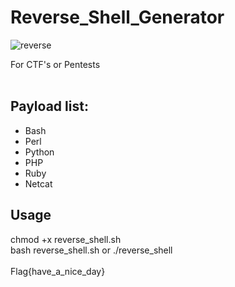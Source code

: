 # Reverse_Shell_Generator


![reverse](https://github.com/Comaks/Reverse_Shell_Generator/assets/61939834/14c34f36-4bf3-42f5-a2b6-a3ccfa1b03d4)

For CTF's or Pentests<br><br>
<h2>Payload list:</h2>
    <ul>
        <li>Bash</li>
        <li>Perl</li>
        <li>Python</li>
        <li>PHP</li>
        <li>Ruby</li>
        <li>Netcat</li>
    </ul>
<h2>Usage</h2>
chmod +x reverse_shell.sh<br>
bash reverse_shell.sh or ./reverse_shell<br><br>
Flag{have_a_nice_day}
